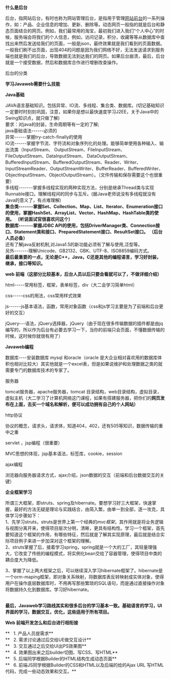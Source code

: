 **什么是后台**

后台，指网站后台，有时也称为网站管理后台，是指用于管理[网站前台](https://baike.baidu.com/item/%E7%BD%91%E7%AB%99%E5%89%8D%E5%8F%B0/4849916)的一系列操作，如：产品、企业信息的增加、更新、删除等。动态网页一般指的就是后台和静态页面结合的网页。例如，我们最常用的淘宝，最初我们进入我们“个人中心”的时候，服务端会将我们的个人信息，例如，访问记录，积分，收藏等等从数据库中查找出来然后发送给我们的页面，一般是json，最终效果就是我们看到的页面数据。一般我们刷不出页面，出现404的问题是因为我们网络不好，无法发送请求到服务端也就是我们的后台，导致数据无法到达我们的网页。如果后台崩溃，最后，后台就是一个接受数据，然后和数据库合作进行增删改查操作。

后台的分类

**学习Javaweb需要什么技能**

**Java基础**

JAVA语言基础知识。包括异常、IO流、多线程、集合类、数据库。(切记基础知识一定要时时刻刻巩固，注意，如果你是想以最快速度学习J2EE，关于Java中的Swing知识点，就只做了解)   
要求：对java的封装，生命周期等有一定的了解;   
java基础语法------必须的  
异常------掌握try-catch-finally的使用   
IO流------掌握字节流、字符流和对象序列化的处理。能够简单使用各种输入、输出流类（InputStream、
OutputStream、FileInputStream、FileOutputStream、DataInputStream、
DataOutputStream、BufferedInputStream、BufferedOutputStream、Reader、Writer、
InputStreamReader、OutputStreamWriter、BufferReader、BufferedWriter、
ObjectInputStream、ObjectOutputStream）。（文件传输和保存需要这个也很重要）   
多线程-------掌握多线程实现的两种实现方法，分别是继承Thread类与实现Runnable接口。理解线程间的同步与互斥。(据Java老师说没有多线程就没有Java的意义了，有点难理解)   
**集合类-------掌握Set、Collection、Map、List、Iterator、Enumeration接口的使用，掌握HashSet、ArrayList、Vector、HashMap、HashTable类的使用。
（听说面试官很喜欢问这个）**  
**数据库-------掌握JDBC
API的使用，包括DriverManager类、Connection接口、Statement类和接口、PreparedStatement接口、ResultSet接口。
（后台人员必备）**  
还有了解java反射机制,对Java1.5的新功能必须有了解与使用,泛型等。  
另外-------理解Unicode、GB2132、GBK、UTF-8、ISO8859编码方式。   
**最后最重要的一点，无论是C++，Java，C还是其他的编程语言，学习好封装，继承，接口等知识。**

**web 前端（这部分比较基本，后台人员以后只要会看就可以了，不做详细介绍）**

html-----常用标签，框架，表单标签，div（大二会学习简单html）

css-----css的用法，css常用样式效果

js------js基本语法，函数，常用对象函数（css和js学习主要是为了前端和后台更好的交互）

jQuery---语法，jQuery选择器，jQuery（由于现在很多传输数据的插件都是由jq编写的，所以作为后台有必要去学习一下，当你的前端只会页面，不懂数据传输的时候，这时候你就很有用了）

**Javaweb编程**

数据库----安装数据库 mysql 和oracle（oracle
是大企业相对喜欢用的数据库体积也相对比较大）其实他就是一个excel表，但是如果说维护和处理数据之类的就需要专门的数据库技术的专家了。

服务器

tomcat服务器，apache服务器，tomcat
目录结构，web目录结构，虚拟目录，虚拟主机（大二学习了计算机网络这门课程，如果有搭建服务器，把你们的**网页发布在上面，去买一个域名和解析，便可以成功拥有自己的个人网站）**

http协议

协议的概念，请求头，请求体，知道404，402，还有505等知识，数据传输的重中之重

servlet ，jsp编程（很重要）

MVC思想的体现，jsp基本语法，标签库，cookie，session

ajax编程

浏览器向服务器请求方式，ajax介绍，json数据的交互（前端和后台数据交互的关键）

**企业框架学习**

所谓三大框架，即struts、spring及hibernate。要想学习好三大框架，快速掌握，最好的方法无疑是理论与实践结合，由简入繁，由单一到全部，逐一攻克，具体学习步骤如下：  
1、先学习struts，struts是世界上第一个经典的*mvc框架*，其作用就是将业务逻辑与视图分离开来，使得项目层次分明，清晰，更具有结构性。学习一个框架，首先要知道这个框架的作用，有哪些特征，然后就是了解其实现原理，最后就是结合实际项目例子来进一步加深对这个框架的理解。  
2、struts掌握了后，接着学习spring，spring就是一个大的工厂，其轻量理强大，它改变了传统的编程模式，将实例化bean交给了容器管理，使得项目中类的耦合度大为降低。

3、掌握了以上两大框架之后，可以继续深入学习hibernate框架了。hibernate是一个orm-maping框架，即对象关系映射，将数据库表反转映射成实体对象，使得用户在操作底层数据库时，不用再写那些繁琐的SQL语句，而是通过直接操作对象将数据持久化到数据库。学习好hibernate。  
​

**最后，Javaweb学习路线其实和很多后台的学习基本一致。基础语言的学习，UI界面的学习，数据交互，优化，这些适用于所有项目。**

**Web 前端开发怎么和后台进行相衔接**

**   1. 产品人员提需求**  
**   2. 需求讨论通过后交给UE做交互设计**  
**   3. 交互通过之后交给UI出PS效果图**  
**   4. 效果图出来之后builder切图、写CSS、写HTML**  
**   5. 后端同学根据Builder的HTML结构生成动态页面**  
**   6. 前端JS同学根据Builder的CSS和HTML以及后端的给的Ajax URL
写HTML代码，完成一些动态效果和交互。**
